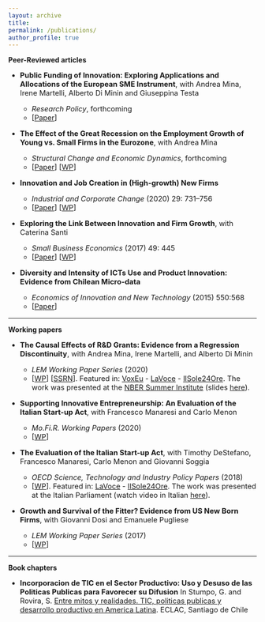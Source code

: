 ```yaml
---
layout: archive
title: 
permalink: /publications/
author_profile: true
---
```

**Peer-Reviewed articles**

* <span style="font-size:11pt;">**Public Funding of Innovation: Exploring Applications and Allocations of the European SME Instrument**, with Andrea Mina, Irene Martelli, Alberto Di Minin and Giuseppina Testa</span>
   - <span style="font-size:11pt;">*Research Policy*, forthcoming
   - <span style="font-size:11pt;">[[Paper](https://www.sciencedirect.com/science/article/pii/S0048733320302067)]

* <span style="font-size:11pt;">**The Effect of the Great Recession on the Employment Growth of Young vs. Small Firms in the Eurozone**, with Andrea Mina</span>
   - <span style="font-size:11pt;">*Structural Change and Economic Dynamics*, forthcoming
   - <span style="font-size:11pt;">[[Paper](https://www.sciencedirect.com/science/article/pii/S0954349X2030415X)] [[WP](http://www.growinpro.eu/wp-content/uploads/2020/11/working_paper_2020_32.pdf)]

* <span style="font-size:11pt;">**Innovation and Job Creation in (High-growth) New Firms**</span>
   - <span style="font-size:11pt;">*Industrial and Corporate Change* (2020) 29: 731–756</span>
   - <span style="font-size:11pt;">[[Paper](https://academic.oup.com/icc/article-abstract/29/3/731/5643963?redirectedFrom=fulltext)] [[WP](http://www.lem.sssup.it/WPLem/files/2019-31.pdf)]</span>

* <span style="font-size:11pt;">**Exploring the Link Between Innovation and Firm Growth**, with Caterina Santi</span>
   - <span style="font-size:11pt;">*Small Business Economics* (2017) 49: 445</span>
   - <span style="font-size:11pt;">[[Paper](https://link.springer.com/article/10.1007/s11187-016-9836-4)] [[WP](http://www.lem.sssup.it/WPLem/files/2016-09.pdf)]</span>

* <span style="font-size:11pt;">**Diversity and Intensity of ICTs Use and Product Innovation: Evidence from Chilean Micro-data**</span>
   - <span style="font-size:11pt;">*Economics of Innovation and New Technology* (2015) 550:568
   - <span style="font-size:11pt;">[[Paper](https://www.tandfonline.com/doi/abs/10.1080/10438599.2014.946313)]</span>
   
------

**Working papers**

* <span style="font-size:11pt;">**The Causal Effects of R&D Grants: Evidence from a Regression Discontinuity**, with Andrea Mina, Irene Martelli, and Alberto Di Minin</span>
    - <span style="font-size:11pt;">*LEM Working Paper Series* (2020)</span>
    - <span style="font-size:11pt;">[[WP](http://www.lem.sssup.it/WPLem/files/2020-18.pdf)] [[SSRN](https://papers.ssrn.com/sol3/papers.cfm?abstract_id=3637867)]. Featured in: [VoxEu](https://voxeu.org/article/causal-effects-rd-grants) - [LaVoce](https://www.lavoce.info/archives/68838/buoni-investimenti-il-sostegno-a-ricerca-e-sviluppo-delle-pmi/) - [IlSole24Ore](https://albertodiminin.nova100.ilsole24ore.com/2020/06/13/seal-of-excellence-come-spendere-bene-330-milioni-di-euro/). The work was presented at the [NBER Summer Institute](https://conference.nber.org/sched/SI20PRINN) (slides [here](https://pietrosantoleri.github.io/files/NBER_The_causal_effects_of_R_D_grants.pdf)). </span>
    
* <span style="font-size:11pt;">**Supporting Innovative Entrepreneurship: An Evaluation of the Italian Start-up Act**, with Francesco Manaresi and Carlo Menon</span>
     - <span style="font-size:11pt;">*Mo.Fi.R. Working Papers* (2020)</span>
     - <span style="font-size:11pt;">[[WP](http://docs.dises.univpm.it/web/quaderni/pdfmofir/Mofir163.pdf)]</span>

* <span style="font-size:11pt;">**The Evaluation of the Italian Start-up Act**, with Timothy DeStefano, Francesco Manaresi, Carlo Menon and Giovanni Soggia</span>
    - <span style="font-size:11pt;">*OECD Science, Technology and Industry Policy Papers* (2018)</span>
    - <span style="font-size:11pt;">[[WP](https://www.oecd-ilibrary.org/industry-and-services/the-evaluation-of-the-italian-start-up-act_02ab0eb7-en)]. Featured in: [LaVoce](https://www.lavoce.info/archives/56050/startup-act-un-primo-passo-di-successo-3/) - [IlSole24Ore](https://www.econopoly.ilsole24ore.com/2018/11/06/startup-act-italia-innovazione-business/). The work was presented at the Italian Parliament (watch video in Italian [here](http://www.radioradicale.it/scheda/552738/la-valutazione-indipendente-dellocse-sullo-startup-act-italiano-risultati-e)). </span>

* <span style="font-size:11pt;">**Growth and Survival of the Fitter? Evidence from US New Born Firms**, with Giovanni Dosi and Emanuele Pugliese</span>
     - <span style="font-size:11pt;">*LEM Working Paper Series* (2017)</span>
     - <span style="font-size:11pt;">[[WP](http://www.lem.sssup.it/WPLem/files/2017-06.pdf)]</span>
     
------

**Book chapters**

* <span style="font-size:11pt;">**Incorporacion de TIC en el Sector Productivo: Uso y Desuso de las Politicas Publicas para Favorecer su Difusion** In Stumpo, G. and Rovira, S. [Entre mitos y realidades. TIC, politicas publicas y desarrollo productivo en America Latina](https://repositorio.cepal.org/bitstream/handle/11362/37248/1/LCL3600_es.pdf). ECLAC, Santiago de Chile</span>




